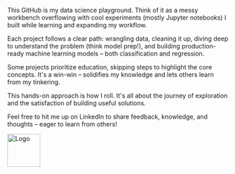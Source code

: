 This GitHub is my data science playground. Think of it as a messy workbench overflowing with cool experiments (mostly Jupyter notebooks) I built while learning and expanding my workflow.

Each project follows a clear path: wrangling data, cleaning it up, diving deep to understand the problem (think model prep!), and building production-ready machine learning models – both classification and regression. 

Some projects prioritize education, skipping steps to highlight the core concepts. It's a win-win – solidifies my knowledge and lets others learn from my tinkering.

This hands-on approach is how I roll. It's all about the journey of exploration and the satisfaction of building useful solutions. 

Feel free to hit me up on LinkedIn to share feedback, knowledge, and thoughts – eager to learn from others!


<img src="https://iili.io/HXJBlj9.jpg" alt="Logo" width="75"/>

<!--
**FutureGoose/FutureGoose** is a ✨ _special_ ✨ repository because its `README.md` (this file) appears on your GitHub profile.

Here are some ideas to get you started:

- 🔭 I’m currently working on ...
- 🌱 I’m currently learning ...
- 👯 I’m looking to collaborate on ...
- 🤔 I’m looking for help with ...
- 💬 Ask me about ...
- 📫 How to reach me: ...
- 😄 Pronouns: ...
- ⚡ Fun fact: ...
-->

